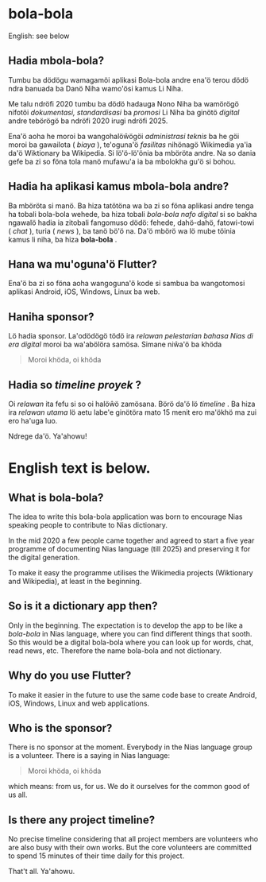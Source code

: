 # bola-bola

English: see below


## Hadia mbola-bola?

Tumbu ba dödögu wamagamöi aplikasi Bola-bola andre ena'ö terou dödö ndra banuada ba Danö Niha wamo'ösi kamus Li Niha.

Me talu ndröfi 2020 tumbu ba dödö hadauga Nono Niha ba wamörögö nifotöi _dokumentasi, standardisasi_ ba _promosi_ Li Niha ba ginötö _digital_ andre tebörögö ba ndröfi 2020 irugi ndröfi 2025.

Ena'ö aoha he moroi ba wangohalöŵögöi _administrasi teknis_ ba he göi moroi ba gawailota ( _biaya_ ), te'oguna'ö _fasilitas_ nihönagö Wikimedia ya'ia da'ö Wiktionary ba Wikipedia. Si lö'ö-lö'önia ba mböröta andre. Na so dania gefe ba zi so föna tola manö mufawu'a ia ba mbolokha gu'ö si bohou.

## Hadia ha aplikasi kamus mbola-bola andre?

Ba mböröta si manö. Ba hiza tatötöna wa ba zi so föna aplikasi andre tenga ha tobali bola-bola wehede, ba hiza tobali _bola-bola nafo digital_ si so bakha ngawalö hadia ia zitobali fangomuso dödö: fehede, dahö-dahö, fatowi-towi ( _chat_ ), turia ( _news_ ), ba tanö bö'ö na. Da'ö mbörö wa lö mube töinia kamus li niha, ba hiza __bola-bola__ .

## Hana wa mu'oguna'ö Flutter?

Ena'ö ba zi so föna aoha wangoguna'ö kode si sambua ba wangotomosi aplikasi Android, iOS, Windows, Linux ba web.

## Haniha sponsor?

Lö hadia sponsor. La'odödögö tödö ira _relawan pelestarian bahasa Nias di era digital_ moroi ba wa'abölöra samösa. Simane niŵa'ö ba khöda

> Moroi khöda, oi khöda

## Hadia so _timeline proyek_ ?

Oi _relawan_ ita fefu si so oi halöŵö zamösana. Börö da'ö lö _timeline_ . Ba hiza ira _relawan utama_ lö aetu labe'e ginötöra mato 15 menit ero ma'ökhö ma zui ero ha'uga luo.

Ndrege da'ö. Ya'ahowu!


# English text is below.

## What is bola-bola?

The idea to write this bola-bola application was born to encourage Nias speaking people to contribute to Nias dictionary.

In the mid 2020 a few people came together and agreed to start a five year programme of documenting Nias language (till 2025) and preserving it for the digital generation.

To make it easy the programme utilises the Wikimedia projects (Wiktionary and Wikipedia), at least in the beginning.

## So is it a dictionary app then?

Only in the beginning. The expectation is to develop the app to be like a _bola-bola_ in Nias language, where you can find different things that sooth. So this would be a digital bola-bola where you can look up for words, chat, read news, etc. Therefore the name bola-bola and not dictionary.

## Why do you use Flutter?

To make it easier in the future to use the same code base to create Android, iOS, Windows, Linux and web applications.

## Who is the sponsor?

There is no sponsor at the moment. Everybody in the Nias language group is a volunteer. There is a saying in Nias language:

> Moroi khöda, oi khöda

which means: from us, for us. We do it ourselves for the common good of us all.

## Is there any project timeline?

No precise timeline considering that all project members are volunteers who are also busy with their own works. But the core volunteers are committed to spend 15 minutes of their time daily for this project.

That't all. Ya'ahowu.
